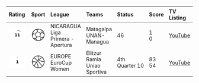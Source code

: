 | Rating                                                                                                                                 | Sport                                                                                                                | League                               | Teams                           | Status         | Score    | TV Listing                                                          |
|:---------------------------------------------------------------------------------------------------------------------------------------|:---------------------------------------------------------------------------------------------------------------------|:-------------------------------------|:--------------------------------|:---------------|:---------|:--------------------------------------------------------------------|
| <img src="https://raw.githubusercontent.com/BlakeDuncan25/Donut-SVG-Ratings/bac4e4a278175106499642192132b1786a9aec38/11.svg" alt="11"> | <img src="https://raw.githubusercontent.com/BlakeDuncan25/Donut-SVG-Ratings/master/soccer.png" alt="Soccer">         | NICARAGUA<br>Liga Primera - Apertura | Matagalpa<br>UNAN-Managua       | 46             | 1<br>0   | <a href="https://www.youtube.com/@NicaSportsTV/streams">YouTube</a> |
| <img src="https://raw.githubusercontent.com/BlakeDuncan25/Donut-SVG-Ratings/bac4e4a278175106499642192132b1786a9aec38/1.svg" alt="1">   | <img src="https://raw.githubusercontent.com/BlakeDuncan25/Donut-SVG-Ratings/master/basketball.png" alt="Basketball"> | EUROPE<br>EuroCup Women              | Elitzur Ramla<br>Uniao Sportiva | 4th Quarter 10 | 83<br>54 | <a href="https://www.youtube.com/@FIBA/streams">YouTube</a>         |